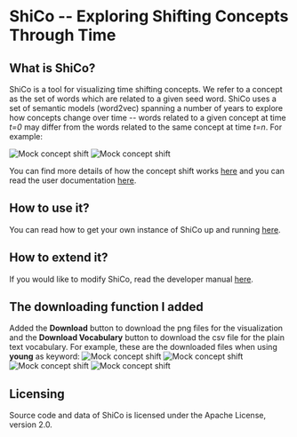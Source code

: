 # ShiCo --  Exploring Shifting Concepts Through Time

## What is ShiCo?

ShiCo is a tool for visualizing time shifting concepts. We refer to a concept as the set of words which are related to a given seed word. ShiCo uses a set of semantic models (word2vec) spanning a number of years to explore how concepts change over time -- words related to a given concept at time *t=0* may differ from the words related to the same concept at time *t=n*. For example:

![Mock concept shift](./docs/mockConcept1.png)
![Mock concept shift](./docs/mockConcept2.png)

You can find more details of how the concept shift works [here](./docs/howItWorks.md) and you can read the user documentation [here](./docs/ui.md).

## How to use it?
You can read how to get your own instance of ShiCo up and running [here](./docs/deploy.md).

## How to extend it?
If you would like to modify ShiCo, read the developer manual [here](./docs/develop.md).

## The downloading function I added
Added the **Download** button to download the png files for the visualization and the **Download Vocabulary** button to download the csv file for the plain text vocabulary. For example, these are the downloaded files when using **young** as keyword:
![Mock concept shift](./docs/mockConcept1.png)
![Mock concept shift](./docs/mockConcept2.png)
![Mock concept shift](./docs/mockConcept1.png)
![Mock concept shift](./docs/mockConcept2.png)

## Licensing

Source code and data of ShiCo is licensed under the Apache License, version 2.0.
